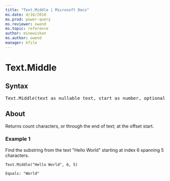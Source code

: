 ```yaml
---
title: "Text.Middle | Microsoft Docs"
ms.date: 4/16/2018
ms.prod: power-query
ms.reviewer: owend
ms.topic: reference
author: minewiskan
ms.author: owend
manager: kfile
---
```

# Text.Middle

## Syntax

<pre>
Text.Middle(text as nullable text, start as number, optional count as nullable number) as nullable text  
</pre>
  
## About  
Returns count characters, or through the end of text; at the offset start.  
  
### Example 1  
Find the substring from the text "Hello World" starting at index 6 spanning 5 characters.  
  
```powerquery-m
Text.Middle("Hello World", 6, 5)  
```  
  
`
Equals: "World"  
`  
